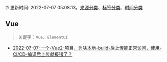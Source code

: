 :alarm_clock: 更新时间: 2022-07-07 05:08:13。[来源分类](../README.md)、[标签分类](../TAGS.md)、[时间分类](../TIMELINE.md)

## Vue


> 关键字：`Vue`、`ElementUI`



- [2022-07-07-一个-Vue2-项目，为啥本地-build-后上传能正常访问，使用-CI/CD-编译后上传就报错了？](https://www.v2ex.com/t/864636) 
